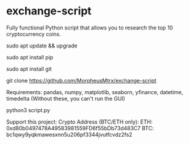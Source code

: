 # exchange-script
Fully functional Python script that allows you to research the top 10 cryptocurrency coins.


sudo apt update && upgrade

sudo apt install pip

sudo apt install git

git clone https://github.com/MorpheusMtrx/exchange-script

Requirements: pandas, numpy, matplotlib, seaborn, yfinance, datetime, timedelta (Without these, you can't run the GUI)

python3 script.py

Support this project: Crypto Address (BTC/ETH only): ETH: 0xd80b0497478A49583981559FD6f55bDb73d483C7 BTC: bc1qwy9yqkmawesxnn5u206pf3344jvutfcvdz2fs2
